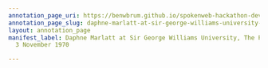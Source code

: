 ```yaml
---
annotation_page_uri: https://benwbrum.github.io/spokenweb-hackathon-development/annotations/daphne-marlatt-at-sir-george-williams-university-the-poetry-series-3-november-1970-canvas-1-daphne-marlatt.json
annotation_page_slug: daphne-marlatt-at-sir-george-williams-university-the-poetry-series-3-november-1970-canvas-1-daphne-marlatt
layout: annotation_page
manifest_label: Daphne Marlatt at Sir George Williams University, The Poetry Series,
  3 November 1970

---
```

